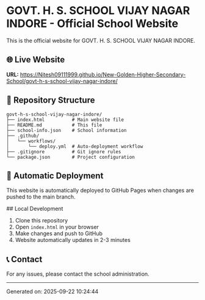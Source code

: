 # GOVT. H. S. SCHOOL VIJAY NAGAR INDORE - Official School Website

This is the official website for GOVT. H. S. SCHOOL VIJAY NAGAR INDORE.

## 🌐 Live Website
**URL:** https://Nitesh09111999.github.io/New-Golden-Higher-Secondary-School/govt-h-s-school-vijay-nagar-indore/

## 📁 Repository Structure
```
govt-h-s-school-vijay-nagar-indore/
├── index.html          # Main website file
├── README.md           # This file
├── school-info.json    # School information
├── .github/
│   └── workflows/
│       └── deploy.yml  # Auto-deployment workflow
├── .gitignore          # Git ignore rules
└── package.json        # Project configuration
```

## 🚀 Automatic Deployment
This website is automatically deployed to GitHub Pages when changes are pushed to the main branch.

##️ Local Development
1. Clone this repository
2. Open `index.html` in your browser
3. Make changes and push to GitHub
4. Website automatically updates in 2-3 minutes

## 📞 Contact
For any issues, please contact the school administration.

---
Generated on: 2025-09-22 10:24:44
